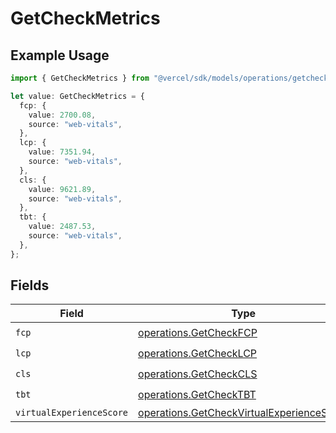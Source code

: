 # GetCheckMetrics

## Example Usage

```typescript
import { GetCheckMetrics } from "@vercel/sdk/models/operations/getcheck.js";

let value: GetCheckMetrics = {
  fcp: {
    value: 2700.08,
    source: "web-vitals",
  },
  lcp: {
    value: 7351.94,
    source: "web-vitals",
  },
  cls: {
    value: 9621.89,
    source: "web-vitals",
  },
  tbt: {
    value: 2487.53,
    source: "web-vitals",
  },
};
```

## Fields

| Field                                                                                                  | Type                                                                                                   | Required                                                                                               | Description                                                                                            |
| ------------------------------------------------------------------------------------------------------ | ------------------------------------------------------------------------------------------------------ | ------------------------------------------------------------------------------------------------------ | ------------------------------------------------------------------------------------------------------ |
| `fcp`                                                                                                  | [operations.GetCheckFCP](../../models/operations/getcheckfcp.md)                                       | :heavy_check_mark:                                                                                     | N/A                                                                                                    |
| `lcp`                                                                                                  | [operations.GetCheckLCP](../../models/operations/getchecklcp.md)                                       | :heavy_check_mark:                                                                                     | N/A                                                                                                    |
| `cls`                                                                                                  | [operations.GetCheckCLS](../../models/operations/getcheckcls.md)                                       | :heavy_check_mark:                                                                                     | N/A                                                                                                    |
| `tbt`                                                                                                  | [operations.GetCheckTBT](../../models/operations/getchecktbt.md)                                       | :heavy_check_mark:                                                                                     | N/A                                                                                                    |
| `virtualExperienceScore`                                                                               | [operations.GetCheckVirtualExperienceScore](../../models/operations/getcheckvirtualexperiencescore.md) | :heavy_minus_sign:                                                                                     | N/A                                                                                                    |